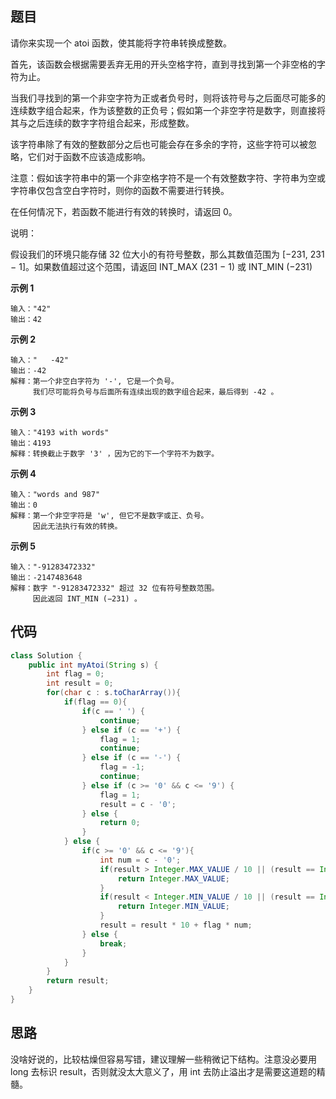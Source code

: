 ## 题目
请你来实现一个 atoi 函数，使其能将字符串转换成整数。

首先，该函数会根据需要丢弃无用的开头空格字符，直到寻找到第一个非空格的字符为止。

当我们寻找到的第一个非空字符为正或者负号时，则将该符号与之后面尽可能多的连续数字组合起来，作为该整数的正负号；假如第一个非空字符是数字，则直接将其与之后连续的数字字符组合起来，形成整数。

该字符串除了有效的整数部分之后也可能会存在多余的字符，这些字符可以被忽略，它们对于函数不应该造成影响。

注意：假如该字符串中的第一个非空格字符不是一个有效整数字符、字符串为空或字符串仅包含空白字符时，则你的函数不需要进行转换。

在任何情况下，若函数不能进行有效的转换时，请返回 0。

说明：

假设我们的环境只能存储 32 位大小的有符号整数，那么其数值范围为 [−231,  231 − 1]。如果数值超过这个范围，请返回  INT_MAX (231 − 1) 或 INT_MIN (−231) 

**示例 1**
```
输入："42"
输出：42
```

**示例 2**
```
输入："   -42"
输出：-42
解释：第一个非空白字符为 '-', 它是一个负号。
     我们尽可能将负号与后面所有连续出现的数字组合起来，最后得到 -42 。
```

**示例 3**
```
输入："4193 with words"
输出：4193
解释：转换截止于数字 '3' ，因为它的下一个字符不为数字。
```

**示例 4**
```
输入："words and 987"
输出：0
解释：第一个非空字符是 'w', 但它不是数字或正、负号。
     因此无法执行有效的转换。
```

**示例 5**
```
输入："-91283472332"
输出：-2147483648
解释：数字 "-91283472332" 超过 32 位有符号整数范围。 
     因此返回 INT_MIN (−231) 。
```

## 代码
```JAVA
class Solution {
    public int myAtoi(String s) {
        int flag = 0;
        int result = 0;
        for(char c : s.toCharArray()){
            if(flag == 0){
                if(c == ' ') {
                    continue;
                } else if (c == '+') {
                    flag = 1;
                    continue;
                } else if (c == '-') {
                    flag = -1;
                    continue;
                } else if (c >= '0' && c <= '9') {
                    flag = 1;
                    result = c - '0';
                } else {
                    return 0;
                }
            } else {
                if(c >= '0' && c <= '9'){
                    int num = c - '0';
                    if(result > Integer.MAX_VALUE / 10 || (result == Integer.MAX_VALUE / 10 && num > Integer.MAX_VALUE % 10)) {
                        return Integer.MAX_VALUE;
                    }
                    if(result < Integer.MIN_VALUE / 10 || (result == Integer.MIN_VALUE / 10 && -num < Integer.MIN_VALUE % 10)) {
                        return Integer.MIN_VALUE;
                    }
                    result = result * 10 + flag * num;
                } else {
                    break;
                }
            }
        }
        return result;
    }
}
```
## 思路

没啥好说的，比较枯燥但容易写错，建议理解一些稍微记下结构。注意没必要用 long 去标识 result，否则就没太大意义了，用 int 去防止溢出才是需要这道题的精髓。
